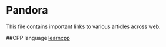# Pandora
This file contains important links to various articles across web.

##CPP language
[learncpp](https://www.learncpp.com/)
